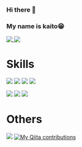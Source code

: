 ### Hi there 👋
### My name is kaito😁

<a href="https://github.com/anuraghazra/github-readme-stats">
  <img align="top" src="https://github-readme-stats.vercel.app/api?username=kaitoohsiro&show_icons=true&theme=radical" />
</a>
<a href="https://github.com/anuraghazra/github-readme-stats">
  <img align="top" src="https://github-readme-stats.vercel.app/api/top-langs/?username=kaitoohsiro&langs_count=6" />
</a>

# Skills

[![](https://img.shields.io/badge/-php-000?style=flat&logo=php)](https://github.com/kaitoohsiro)
[![](https://img.shields.io/badge/-Vue.js-000?style=flat&logo=Vue.js)](https://github.com/kaitoohsiro)
[![](https://img.shields.io/badge/-Laravel-000?style=flat&logo=Laravel)](https://github.com/kaitoohsiro)
[![](https://img.shields.io/badge/-Terraform-000?style=flat&logo=terraform)](https://github.com/kaitoohsiro)

[![](https://img.shields.io/badge/-Docker-000?style=flat&logo=docker)](https://github.com/kaitoohsiro)
[![](https://img.shields.io/badge/-MySQL-000?style=flat&logo=mysql)](https://github.com/kaitoohsiro)
[![](https://img.shields.io/badge/-Redis-000?style=flat&logo=redis)](https://github.com/kaitoohsiro)

# Others

![](https://komarev.com/ghpvc/?username=yuta17&color=green)
[![My Qiita contributions](https://qiita-badge.apiapi.app/s/hassan/contributions.svg)](http://qiita.com/hassan)

<!--
**kaitoohsiro/kaitoohsiro** is a ✨ _special_ ✨ repository because its `README.md` (this file) appears on your GitHub profile.

Here are some ideas to get you started:

- 🔭 I’m currently working on ...
- 🌱 I’m currently learning ...
- 👯 I’m looking to collaborate on ...
- 🤔 I’m looking for help with ...
- 💬 Ask me about ...
- 📫 How to reach me: ...
- 😄 Pronouns: ...
- ⚡ Fun fact: ...
-->
